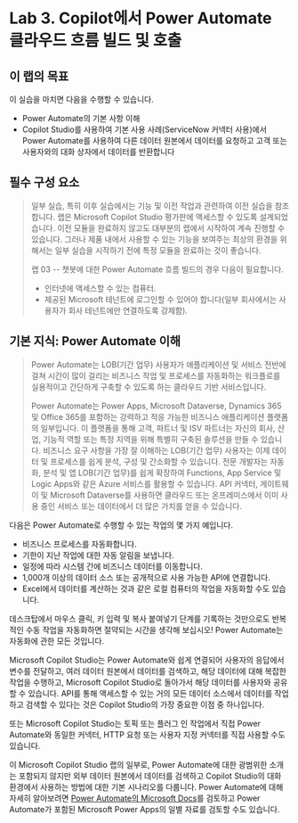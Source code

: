 # Lab 3. Copilot에서 Power Automate 클라우드 흐름 빌드 및 호출

## 이 랩의 목표 


 이 실습을 마치면 다음을 수행할 수 있습니다.     
 -   Power Automate의 기본 사항 이해 
 -   Copilot Studio를 사용하여 기본 사용 
     사례(ServiceNow 커넥터 사용)에서 Power 
     Automate를 사용하여 다른 데이터 원본에서 
     데이터를 요청하고 고객 또는 사용자와의 대화 
     상자에서 데이터를 반환합니다  

## 필수 구성 요소

> 일부 실습, 특히 이후 실습에서는 기능 및 이전 작업과 관련하여 이전
> 실습을 참조합니다. 랩은 Microsoft Copilot Studio 평가판에 액세스할 수
> 있도록 설계되었습니다. 이전 모듈을 완료하지 않고도 대부분의 랩에서
> 시작하여 계속 진행할 수 있습니다. 그러나 제품 내에서 사용할 수 있는
> 기능을 보여주는 최상의 환경을 위해서는 일부 실습을 시작하기 전에 특정
> 모듈을 완료하는 것이 좋습니다.
>
> 랩 03 -- 챗봇에 대한 Power Automate 흐름 빌드의 경우 다음이
> 필요합니다.
> - 인터넷에 액세스할 수 있는 컴퓨터. 
> - 제공된 Microsoft 테넌트에 로그인할 수 있어야 합니다(일부 회사에서는
    사용자가 회사 테넌트에만 연결하도록 강제함).

## 기본 지식: Power Automate 이해

> Power Automate는 LOB(기간 업무) 사용자가 애플리케이션 및 서비스 전반에
> 걸쳐 시간이 많이 걸리는 비즈니스 작업 및 프로세스를 자동화하는
> 워크플로를 실용적이고 간단하게 구축할 수 있도록 하는 클라우드 기반
> 서비스입니다.
>
> Power Automate는 Power Apps, Microsoft Dataverse, Dynamics 365 및
> Office 365를 포함하는 강력하고 적응 가능한 비즈니스 애플리케이션
> 플랫폼의 일부입니다. 이 플랫폼을 통해 고객, 파트너 및 ISV 파트너는
> 자신의 회사, 산업, 기능적 역할 또는 특정 지역을 위해 특별히 구축된
> 솔루션을 만들 수 있습니다. 비즈니스 요구 사항을 가장 잘 이해하는
> LOB(기간 업무) 사용자는 이제 데이터 및 프로세스를 쉽게 분석, 구성 및
> 간소화할 수 있습니다. 전문 개발자는 자동화, 분석 및 앱 LOB(기간
> 업무)를 쉽게 확장하여 Functions, App Service 및 Logic Apps와 같은
> Azure 서비스를 활용할 수 있습니다. API 커넥터, 게이트웨이 및 Microsoft
> Dataverse를 사용하면 클라우드 또는 온프레미스에서 이미 사용 중인
> 서비스 또는 데이터에서 더 많은 가치를 얻을 수 있습니다.

다음은 Power Automate로 수행할 수 있는 작업의 몇 가지 예입니다.

-   비즈니스 프로세스를 자동화합니다.
-   기한이 지난 작업에 대한 자동 알림을 보냅니다.
-   일정에 따라 시스템 간에 비즈니스 데이터를 이동합니다.
-   1,000개 이상의 데이터 소스 또는 공개적으로 사용 가능한 API에    연결합니다.
-   Excel에서 데이터를 계산하는 것과 같은 로컬 컴퓨터의 작업을 자동화할    수도 있습니다.

데스크탑에서 마우스 클릭, 키 입력 및 복사 붙여넣기 단계를 기록하는
것만으로도 반복적인 수동 작업을 자동화하면 절약되는 시간을 생각해
보십시오! Power Automate는 자동화에 관한 모든 것입니다.

Microsoft Copilot Studio는 Power Automate와 쉽게 연결되어 사용자의
응답에서 변수를 전달하고, 여러 데이터 원본에서 데이터를 검색하고, 해당
데이터에 대해 복잡한 작업을 수행하고, Microsoft Copilot Studio로
돌아가서 해당 데이터를 사용자와 공유할 수 있습니다. API를 통해 액세스할
수 있는 거의 모든 데이터 소스에서 데이터를 작업하고 검색할 수 있다는
것은 Copilot Studio의 가장 중요한 이점 중 하나입니다.

또는 Microsoft Copilot Studio는 토픽 또는 플러그 인 작업에서 직접 Power
Automate와 동일한 커넥터, HTTP 요청 또는 사용자 지정 커넥터를 직접
사용할 수도 있습니다.

이 Microsoft Copilot Studio 랩의 일부로, Power Automate에 대한 광범위한
소개는 포함되지 않지만 외부 데이터 원본에서 데이터를 검색하고 Copilot
Studio의 대화 환경에서 사용하는 방법에 대한 기본 시나리오를 다룹니다.
Power Automate에 대해 자세히 알아보려면 [Power Automate의 Microsoft
Docs](https://learn.microsoft.com/en-us/power-automate/)를 검토하고
Power Automate가 포함된 Microsoft Power Apps의 일별 자료를 검토할 수도
있습니다.
